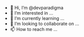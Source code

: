 - 👋 Hi, I’m @devparadigma
- 👀 I’m interested in ...
- 🌱 I’m currently learning ...
- 💞️ I’m looking to collaborate on ...
- 📫 How to reach me ...

<!---
devparadigma/devparadigma is a ✨ special ✨ repository because its `README.md` (this file) appears on your GitHub profile.
You can click the Preview link to take a look at your changes.
--->
